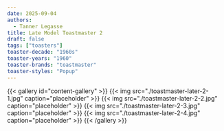 ```yaml
---
date: 2025-09-04
authors:
  - Tanner Legasse
title: Late Model Toastmaster 2
draft: false
tags: ["toasters"]
toaster-decade: "1960s"
toaster-years: "1960"
toaster-brands: "toastmaster"
toaster-styles: "Popup"
---
```

{{< gallery id="content-gallery" >}}
  {{< img src="./toastmaster-later-2-1.jpg" caption="placeholder" >}}
  {{< img src="./toastmaster-later-2-2.jpg" caption="placeholder" >}}
  {{< img src="./toastmaster-later-2-3.jpg" caption="placeholder" >}}
  {{< img src="./toastmaster-later-2-4.jpg" caption="placeholder" >}}
{{< /gallery >}}
